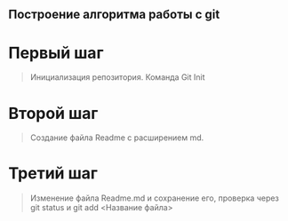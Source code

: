 ## Построение алгоритма работы с git
# Первый шаг
>Инициализация репозитория. Команда Git Init
# Второй шаг
>Создание файла Readme с расширением md.
# Третий шаг
> Изменение файла Readme.md и сохранение его, проверка через git status и git add <Название файла>

